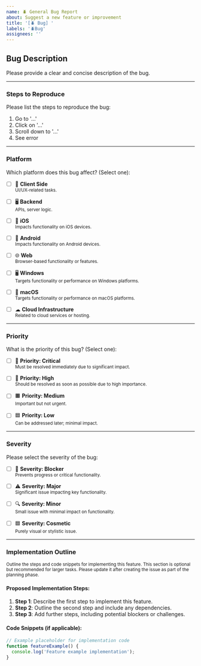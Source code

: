 ```yaml
---
name: 🪲 General Bug Report
about: Suggest a new feature or improvement
title: '[🪲 Bug] '
labels: '🪲Bug'
assignees: ''
---
```


## Bug Description

Please provide a clear and concise description of the bug.

---

### Steps to Reproduce

Please list the steps to reproduce the bug:

1. Go to '...'
2. Click on '...'
3. Scroll down to '...'
4. See error

---

### Platform

Which platform does this bug affect? (Select one):

- [ ] 🎨 **Client Side**  
       <small>UI/UX-related tasks.</small>

- [ ] 🖥 **Backend**  
       <small>APIs, server logic.</small>

- [ ] 🍎 **iOS**  
       <small>Impacts functionality on iOS devices.</small>

- [ ] 🤖 **Android**  
       <small>Impacts functionality on Android devices.</small>

- [ ] 🌐 **Web**  
       <small>Browser-based functionality or features.</small>

- [ ] 🖥 **Windows**  
       <small>Targets functionality or performance on Windows platforms.</small>

- [ ] 🍏 **macOS**  
       <small>Targets functionality or performance on macOS platforms.</small>

- [ ] ☁ **Cloud Infrastructure**  
       <small>Related to cloud services or hosting.</small>

---

### Priority

What is the priority of this bug? (Select one):

- [ ] 🚨 **Priority: Critical**  
       <small>Must be resolved immediately due to significant impact.</small>

- [ ] 🚨 **Priority: High**  
       <small>Should be resolved as soon as possible due to high importance.</small>

- [ ] 🟧 **Priority: Medium**  
       <small>Important but not urgent.</small>

- [ ] 🟦 **Priority: Low**  
       <small>Can be addressed later; minimal impact.</small>

---

### Severity

Please select the severity of the bug:

- [ ] 🐞 **Severity: Blocker**  
       <small>Prevents progress or critical functionality.</small>

- [ ] ⚠ **Severity: Major**  
       <small>Significant issue impacting key functionality.</small>

- [ ] 🔍 **Severity: Minor**  
       <small>Small issue with minimal impact on functionality.</small>

- [ ] 🟦 **Severity: Cosmetic**  
       <small>Purely visual or stylistic issue.</small>

---

### Implementation Outline

<small>Outline the steps and code snippets for implementing this feature. This section is optional but recommended for larger tasks. Please update it after creating the issue as part of the planning phase.</small>

#### Proposed Implementation Steps:

1. **Step 1**: Describe the first step to implement this feature.
2. **Step 2**: Outline the second step and include any dependencies.
3. **Step 3**: Add further steps, including potential blockers or challenges.

#### Code Snippets (if applicable):

```javascript
// Example placeholder for implementation code
function featureExample() {
  console.log('Feature example implementation');
}
```
